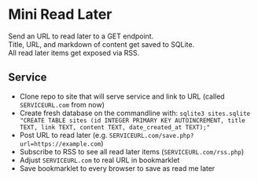 # Mini Read Later

Send an URL to read later to a GET endpoint.  
Title, URL, and markdown of content get saved to SQLite.  
All read later items get exposed via RSS.  

## Service

- Clone repo to site that will serve service and link to URL (called `SERVICEURL.com` from now)
- Create fresh database on the commandline with:
`sqlite3 sites.sqlite "CREATE TABLE sites (id INTEGER PRIMARY KEY AUTOINCREMENT, title TEXT, link TEXT, content TEXT, date_created_at TEXT);"`
- Post URL to read later (e.g. `SERVICEURL.com/save.php?url=https://example.com`)
- Subscribe to RSS to see all read later items (`SERVICEURL.com/rss.php`)
- Adjust `SERVICEURL.com` to real URL in bookmarklet
- Save bookmarklet to every browser to save as read me later
